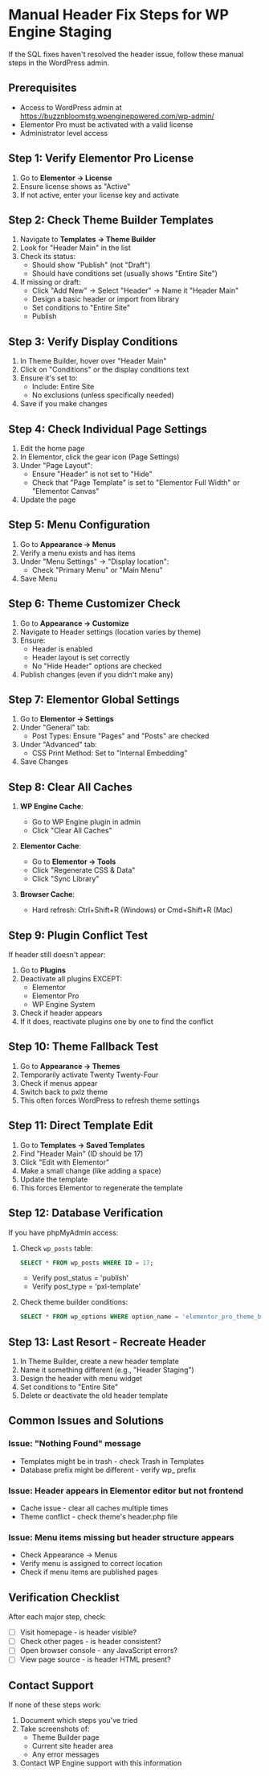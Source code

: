# Manual Header Fix Steps for WP Engine Staging

If the SQL fixes haven't resolved the header issue, follow these manual steps in the WordPress admin.

## Prerequisites
- Access to WordPress admin at https://buzznbloomstg.wpenginepowered.com/wp-admin/
- Elementor Pro must be activated with a valid license
- Administrator level access

## Step 1: Verify Elementor Pro License
1. Go to **Elementor → License**
2. Ensure license shows as "Active"
3. If not active, enter your license key and activate

## Step 2: Check Theme Builder Templates
1. Navigate to **Templates → Theme Builder**
2. Look for "Header Main" in the list
3. Check its status:
   - Should show "Publish" (not "Draft")
   - Should have conditions set (usually shows "Entire Site")
4. If missing or draft:
   - Click "Add New" → Select "Header" → Name it "Header Main"
   - Design a basic header or import from library
   - Set conditions to "Entire Site"
   - Publish

## Step 3: Verify Display Conditions
1. In Theme Builder, hover over "Header Main"
2. Click on "Conditions" or the display conditions text
3. Ensure it's set to:
   - Include: Entire Site
   - No exclusions (unless specifically needed)
4. Save if you make changes

## Step 4: Check Individual Page Settings
1. Edit the home page
2. In Elementor, click the gear icon (Page Settings)
3. Under "Page Layout":
   - Ensure "Header" is not set to "Hide"
   - Check that "Page Template" is set to "Elementor Full Width" or "Elementor Canvas"
4. Update the page

## Step 5: Menu Configuration
1. Go to **Appearance → Menus**
2. Verify a menu exists and has items
3. Under "Menu Settings" → "Display location":
   - Check "Primary Menu" or "Main Menu"
4. Save Menu

## Step 6: Theme Customizer Check
1. Go to **Appearance → Customize**
2. Navigate to Header settings (location varies by theme)
3. Ensure:
   - Header is enabled
   - Header layout is set correctly
   - No "Hide Header" options are checked
4. Publish changes (even if you didn't make any)

## Step 7: Elementor Global Settings
1. Go to **Elementor → Settings**
2. Under "General" tab:
   - Post Types: Ensure "Pages" and "Posts" are checked
3. Under "Advanced" tab:
   - CSS Print Method: Set to "Internal Embedding"
4. Save Changes

## Step 8: Clear All Caches
1. **WP Engine Cache**:
   - Go to WP Engine plugin in admin
   - Click "Clear All Caches"
   
2. **Elementor Cache**:
   - Go to **Elementor → Tools**
   - Click "Regenerate CSS & Data"
   - Click "Sync Library"
   
3. **Browser Cache**:
   - Hard refresh: Ctrl+Shift+R (Windows) or Cmd+Shift+R (Mac)

## Step 9: Plugin Conflict Test
If header still doesn't appear:
1. Go to **Plugins**
2. Deactivate all plugins EXCEPT:
   - Elementor
   - Elementor Pro
   - WP Engine System
3. Check if header appears
4. If it does, reactivate plugins one by one to find the conflict

## Step 10: Theme Fallback Test
1. Go to **Appearance → Themes**
2. Temporarily activate Twenty Twenty-Four
3. Check if menus appear
4. Switch back to pxlz theme
5. This often forces WordPress to refresh theme settings

## Step 11: Direct Template Edit
1. Go to **Templates → Saved Templates**
2. Find "Header Main" (ID should be 17)
3. Click "Edit with Elementor"
4. Make a small change (like adding a space)
5. Update the template
6. This forces Elementor to regenerate the template

## Step 12: Database Verification
If you have phpMyAdmin access:
1. Check `wp_posts` table:
   ```sql
   SELECT * FROM wp_posts WHERE ID = 17;
   ```
   - Verify post_status = 'publish'
   - Verify post_type = 'pxl-template'

2. Check theme builder conditions:
   ```sql
   SELECT * FROM wp_options WHERE option_name = 'elementor_pro_theme_builder_conditions';
   ```

## Step 13: Last Resort - Recreate Header
1. In Theme Builder, create a new header template
2. Name it something different (e.g., "Header Staging")
3. Design the header with menu widget
4. Set conditions to "Entire Site"
5. Delete or deactivate the old header template

## Common Issues and Solutions

### Issue: "Nothing Found" message
- Templates might be in trash - check Trash in Templates
- Database prefix might be different - verify wp_ prefix

### Issue: Header appears in Elementor editor but not frontend
- Cache issue - clear all caches multiple times
- Theme conflict - check theme's header.php file

### Issue: Menu items missing but header structure appears
- Check Appearance → Menus
- Verify menu is assigned to correct location
- Check if menu items are published pages

## Verification Checklist
After each major step, check:
- [ ] Visit homepage - is header visible?
- [ ] Check other pages - is header consistent?
- [ ] Open browser console - any JavaScript errors?
- [ ] View page source - is header HTML present?

## Contact Support
If none of these steps work:
1. Document which steps you've tried
2. Take screenshots of:
   - Theme Builder page
   - Current site header area
   - Any error messages
3. Contact WP Engine support with this information